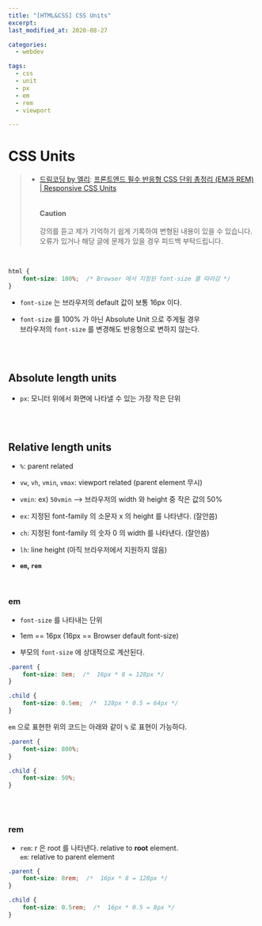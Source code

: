 ```yaml
---
title: "[HTML&CSS] CSS Units"
excerpt: 
last_modified_at: 2020-08-27

categories:
  - webdev

tags:
  - css
  - unit
  - px
  - em
  - rem
  - viewport

---
```


# CSS Units

> - [드림코딩 by 엘리](https://www.youtube.com/channel/UC_4u-bXaba7yrRz_6x6kb_w): [프론트엔드 필수 반응형 CSS 단위 총정리 (EM과 REM) | Responsive CSS Units](https://www.youtube.com/watch?v=7Z3t1OWOpHo)  
> <br><br>**Caution**<br><br>
> 강의를 듣고 제가 기억하기 쉽게 기록하여 변형된 내용이 있을 수 있습니다.  
> 오류가 있거나 해당 글에 문제가 있을 경우 피드백 부탁드립니다.

<br>

```css
html {
    font-size: 100%;  /* Browser 에서 지정된 font-size 를 따라감 */
}
```

- `font-size` 는 브라우저의 default 값이 보통 16px 이다.

- `font-size` 를 100% 가 아닌 Absolute Unit 으로 주게될 경우  
브라우저의 `font-size` 를 변경해도 반응형으로 변하지 않는다.

<br><br>

## Absolute length units

- `px`: 모니터 위에서 화면에 나타낼 수 있는 가장 작은 단위

<br><br>

## Relative length units

- `%`: parent related

- `vw`, `vh`, `vmin`, `vmax`: viewport related (parent element 무시)

- `vmin`: ex) `50vmin` \-\-\> 브라우저의 width 와 height 중 작은 값의 50%

- `ex`: 지정된 font-family 의 소문자 x 의 height 를 나타낸다. (잘안씀)

- `ch`: 지정된 font-family 의 숫자 0 의 width 를 나타낸다. (잘안씀)

- `lh`: line height (아직 브라우저에서 지원하지 않음) 

- **`em`, `rem`**

<br>

### em

- `font-size` 를 나타내는 단위

- 1em \=\= 16px (16px \=\= Browser default font-size)

- 부모의 `font-size` 에 상대적으로 계산된다.

```css
.parent {
    font-size: 8em;  /*  16px * 8 = 128px */
}

.child {
    font-size: 0.5em;  /*  128px * 0.5 = 64px */
}
```

`em` 으로 표현한 위의 코드는 아래와 같이 `%` 로 표현이 가능하다.

```css
.parent {
    font-size: 800%;
}

.child {
    font-size: 50%;
}
```

<br><br>

### rem

- `rem`: r 은 root 를 나타낸다. relative to **root** element.  
`em`: relative to parent element  

```css
.parent {
    font-size: 8rem;  /*  16px * 8 = 128px */
}

.child {
    font-size: 0.5rem;  /*  16px * 0.5 = 8px */
}
```
